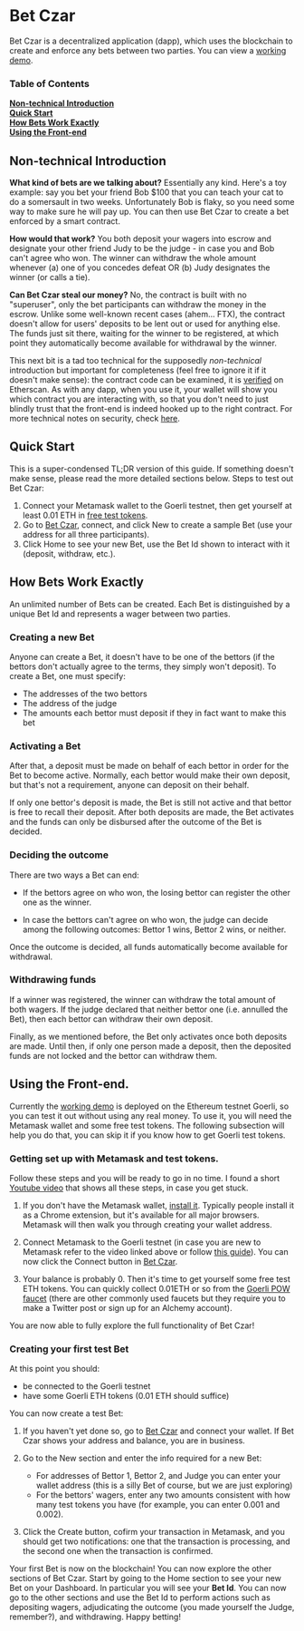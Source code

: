 # Bet Czar

Bet Czar is a decentralized application (dapp), which uses the blockchain to create and enforce any bets between two parties. You can view a [working demo].

### Table of Contents

**[Non-technical Introduction](#non-technical-introduction)**<br>
**[Quick Start](#quick-start)**<br>
**[How Bets Work Exactly](#how-bets-work-exactly)**<br>
**[Using the Front-end](#using-the-front-end)**<br>

## Non-technical Introduction

**What kind of bets are we talking about?** Essentially any kind. Here's a toy example: say you bet your friend Bob $100 that you can teach your cat to do a somersault in two weeks. Unfortunately Bob is flaky, so you need some way to make sure he will pay up. You can then use Bet Czar to create a bet enforced by a smart contract.

**How would that work?** You both deposit your wagers into escrow and designate your other friend Judy to be the judge - in case you and Bob can't agree who won. The winner can withdraw the whole amount whenever (a) one of you concedes defeat OR (b) Judy designates the winner (or calls a tie).

**Can Bet Czar steal our money?** No, the contract is built with no "superuser", only the bet participants can withdraw the money in the escrow. Unlike some well-known recent cases (ahem... FTX), the contract doesn't allow for users' deposits to be lent out or used for anything else. The funds just sit there, waiting for the winner to be registered, at which point they automatically become available for withdrawal by the winner.

This next bit is a tad too technical for the supposedly *non-technical* introduction but important for completeness (feel free to ignore it if it doesn't make sense): the contract code can be examined, it is [verified](https://goerli.etherscan.io/address/0x497ff2D9CC6674b64e1619c87468EFE8692F0353#code) on Etherscan. As with any dapp, when you use it, your wallet will show you which contract you are interacting with, so that you don't need to just blindly trust that the front-end is indeed hooked up to the right contract. For more technical notes on security, check [here](https://github.com/reasonmethis/bet-czar-contract-solidity/blob/master/README.md).

## Quick Start

This is a super-condensed TL;DR version of this guide. If something doesn't make sense, please read the more detailed sections below. Steps to test out Bet Czar:

1. Connect your Metamask wallet to the Goerli testnet, then get yourself at least 0.01 ETH in [free test tokens][faucet].
2. Go to [Bet Czar][working demo], connect, and click New to create a sample Bet (use your address for all three participants).
3. Click Home to see your new Bet, use the Bet Id shown to interact with it (deposit, withdraw, etc.).

## How Bets Work Exactly

An unlimited number of Bets can be created. Each Bet is distinguished by a unique Bet Id and represents a wager between two parties.

### Creating a new Bet

Anyone can create a Bet, it doesn't have to be one of the bettors (if the bettors don't actually agree to the terms, they simply won't deposit). To create a Bet, one must specify:

- The addresses of the two bettors
- The address of the judge
- The amounts each bettor must deposit if they in fact want to make this bet

### Activating a Bet

After that, a deposit must be made on behalf of each bettor in order for the Bet to become active. Normally, each bettor would make their own deposit, but that's not a requirement, anyone can deposit on their behalf.

If only one bettor's deposit is made, the Bet is still not active and that bettor is free to recall their deposit. After both deposits are made, the Bet activates and the funds can only be disbursed after the outcome of the Bet is decided.

### Deciding the outcome

There are two ways a Bet can end:

- If the bettors agree on who won, the losing bettor can register the other one as the winner.

- In case the bettors can't agree on who won, the judge can decide among the following outcomes: Bettor 1 wins, Bettor 2 wins, or neither.

Once the outcome is decided, all funds automatically become available for withdrawal.

### Withdrawing funds

If a winner was registered, the winner can withdraw the total amount of both wagers. If the judge declared that neither bettor one (i.e. annulled the Bet), then each bettor can withdraw their own deposit.

Finally, as we mentioned before, the Bet only activates once both deposits are made. Until then, if only one person made a deposit, then the deposited funds are not locked and the bettor can withdraw them.

## Using the Front-end.

Currently the [working demo] is deployed on the Ethereum testnet Goerli, so you can test it out without using any real money. To use it, you will need the Metamask wallet and some free test tokens. The following subsection will help you do that, you can skip it if you know how to get Goerli test tokens.

### Getting set up with Metamask and test tokens.

Follow these steps and you will be ready to go in no time. I found a short [Youtube video](https://www.youtube.com/watch?v=ucOY4qkxfRE) that shows all these steps, in case you get stuck.

1. If you don't have the Metamask wallet, [install it](https://metamask.io). Typically people install it as a Chrome extension, but it's available for all major browsers. Metamask will then walk you through creating your wallet address.

2. Connect Metamask to the Goerli testnet (in case you are new to Metamask refer to the video linked above or follow [this guide](https://blog.cryptostars.is/goerli-g%C3%B6rli-testnet-network-to-metamask-and-receiving-test-ethereum-in-less-than-2-min-de13e6fe5677)). You can now click the Connect button in [Bet Czar][working demo].

3. Your balance is probably 0. Then it's time to get yourself some free test ETH tokens. You can quickly collect 0.01ETH or so from the [Goerli POW faucet][faucet] (there are other commonly used faucets but they require you to make a Twitter post or sign up for an Alchemy account).

You are now able to fully explore the full functionality of Bet Czar!

### Creating your first test Bet

At this point you should:

- be connected to the Goerli testnet
- have some Goerli ETH tokens (0.01 ETH should suffice)

You can now create a test Bet:

1. If you haven't yet done so, go to [Bet Czar][working demo] and connect your wallet. If Bet Czar shows your address and balance, you are in business.
2. Go to the New section and enter the info required for a new Bet:

   - For addresses of Bettor 1, Bettor 2, and Judge you can enter your wallet address (this is a silly Bet of course, but we are just exploring)
   - For the bettors' wagers, enter any two amounts consistent with how many test tokens you have (for example, you can enter 0.001 and 0.002).

3. Click the Create button, cofirm your transaction in Metamask, and you should get two notifications: one that the transaction is processing, and the second one when the transaction is confirmed.

Your first Bet is now on the blockchain! You can now explore the other sections of Bet Czar. Start by going to the Home section to see your new Bet on your Dashboard. In particular you will see your **Bet Id**. You can now go to the other sections and use the Bet Id to perform actions such as depositing wagers, adjudicating the outcome (you made yourself the Judge, remember?), and withdrawing. Happy betting!

[working demo]: https://reasonmethis.github.io/bet-czar-frontend
[faucet]: https://goerli-faucet.pk910.de
